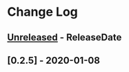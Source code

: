# Change Log

<!-- next-header -->
## [Unreleased] - ReleaseDate

## [0.2.5] - 2020-01-08

<!-- next-url -->
[Unreleased]: https://gitlab.com/lexibook/lexibook/compare/lexibook-v0.2.5...HEAD
